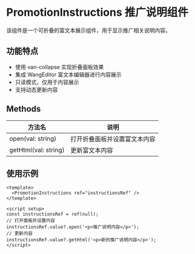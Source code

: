 # PromotionInstructions 推广说明组件
该组件是一个可折叠的富文本展示组件，用于显示推广相关说明内容。

## 功能特点
- 使用 van-collapse 实现折叠面板效果
- 集成 WangEditor 富文本编辑器进行内容展示
- 只读模式，仅用于内容展示
- 支持动态更新内容

## Methods
| 方法名              | 说明                          | 
|---------------------|-------------------------------|
| open(val: string)   | 打开折叠面板并设置富文本内容  |
| getHtml(val: string) | 更新富文本内容               |


## 使用示例
```vue
<template>
  <PromotionInstructions ref="instructionsRef" />
</template>

<script setup>
const instructionsRef = ref(null);
// 打开面板并设置内容
instructionsRef.value?.open('<p>推广说明内容</p>');
// 更新内容
instructionsRef.value?.getHtml('<p>新的推广说明内容</p>');
</script>
```
